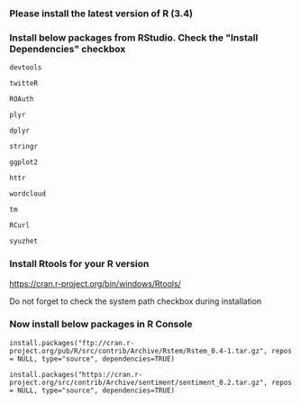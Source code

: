 ### Please install the latest version of R (3.4)

### Install below packages from RStudio. Check the "Install Dependencies" checkbox

`devtools`

`twitteR`

`ROAuth`

`plyr`

`dplyr`

`stringr`

`ggplot2`

`httr`

`wordcloud`

`tm`

`RCurl`

`syuzhet`

### Install Rtools for your R version

https://cran.r-project.org/bin/windows/Rtools/

Do not forget to check the system path checkbox during installation

### Now install below packages in R Console

`install.packages("ftp://cran.r-project.org/pub/R/src/contrib/Archive/Rstem/Rstem_0.4-1.tar.gz", repos = NULL, type="source", dependencies=TRUE)`

`install.packages("https://cran.r-project.org/src/contrib/Archive/sentiment/sentiment_0.2.tar.gz", repos = NULL, type="source", dependencies=TRUE)`
